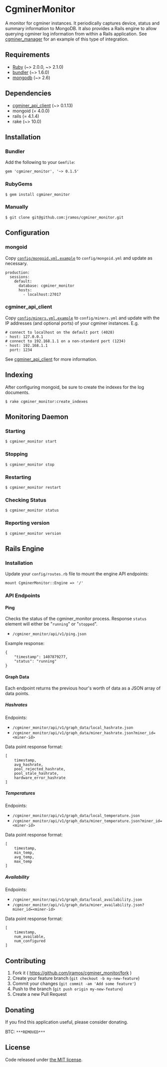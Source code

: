 # CgminerMonitor

A monitor for cgminer instances. It periodically captures device, status and summary information to MongoDB. It also provides a Rails engine to allow querying cgminer log information from within a Rails application. See [cgminer_manager](https://github.com/jramos/cgminer_manager) for an example of this type of integration.

## Requirements

* [Ruby](https://www.ruby-lang.org) (~> 2.0.0, ~> 2.1.0)
* [bundler](http://bundler.io/) (~> 1.6.0)
* [mongodb](http://www.mongodb.org/) (~> 2.6)

## Dependencies

* [cgminer\_api\_client](https://github.com/jramos/cgminer_api_client) (~> 0.1.13)
* mongoid (= 4.0.0)
* rails (= 4.1.4)
* rake (~> 10.0)

## Installation

### Bundler

Add the following to your ``Gemfile``:

    gem 'cgminer_monitor', '~> 0.1.5'

### RubyGems

    $ gem install cgminer_monitor

### Manually

    $ git clone git@github.com:jramos/cgminer_monitor.git

## Configuration

### mongoid

Copy [``config/mongoid.yml.example``](https://github.com/jramos/cgminer_monitor/blob/master/config/mongoid.yml.example) to ``config/mongoid.yml`` and update as necessary.

    production:
      sessions:
        default:
          database: cgminer_monitor
          hosts:
            - localhost:27017

### cgminer\_api\_client

Copy [``config/miners.yml.example``](https://github.com/jramos/cgminer_monitor/blob/master/config/miners.yml.example) to ``config/miners.yml`` and update with the IP addresses (and optional ports) of your cgminer instances. E.g.

    # connect to localhost on the default port (4028)
    - host: 127.0.0.1
    # connect to 192.168.1.1 on a non-standard port (1234)
    - host: 192.168.1.1
      port: 1234

See [cgminer\_api\_client](https://github.com/jramos/cgminer_api_client#configuration) for more information.

## Indexing

After configuring mongoid, be sure to create the indexes for the log documents.

    $ rake cgminer_monitor:create_indexes

## Monitoring Daemon

### Starting

    $ cgminer_monitor start

### Stopping

    $ cgminer_monitor stop

### Restarting

    $ cgminer_monitor restart

### Checking Status

    $ cgminer_monitor status

### Reporting version

    $ cgminer_monitor version

## Rails Engine

### Installation

Update your ``config/routes.rb`` file to mount the engine API endpoints:

    mount CgminerMonitor::Engine => '/'

### API Endpoints

#### Ping

Checks the status of the cgminer_monitor process. Response ``status`` element will either be "``running``" or "``stopped``".

* ``/cgminer_monitor/api/v1/ping.json``

Example response:

    {
        "timestamp": 1407879277,
        "status": "running"
    }

#### Graph Data

Each endpoint returns the previous hour's worth of data as a JSON array of data points.

##### Hashrates

Endpoints:

* ``/cgminer_monitor/api/v1/graph_data/local_hashrate.json``
* ``/cgminer_monitor/api/v1/graph_data/miner_hashrate.json?miner_id=<miner-id>``

Data point response format:

    [
        timestamp,
        avg_hashrate,
        pool_rejected_hashrate,
        pool_stale_hashrate,
        hardware_error_hashrate
    ]

##### Temperatures

Endpoints:

* ``/cgminer_monitor/api/v1/graph_data/local_temperature.json``
* ``/cgminer_monitor/api/v1/graph_data/miner_temperature.json?miner_id=<miner-id>``

Data point response format:

    [
        timestamp,
        min_temp,
        avg_temp,
        max_temp
    ]

##### Availability

Endpoints:

* ``/cgminer_monitor/api/v1/graph_data/local_availability.json``
* ``/cgminer_monitor/api/v1/graph_data/miner_availability.json?miner_id=<miner-id>``

Data point response format:

    [
        timestamp,
        num_available,
        num_configured
    ]

## Contributing

1. Fork it ( https://github.com/jramos/cgminer_monitor/fork )
2. Create your feature branch (`git checkout -b my-new-feature`)
3. Commit your changes (`git commit -am 'Add some feature'`)
4. Push to the branch (`git push origin my-new-feature`)
5. Create a new Pull Request

## Donating

If you find this application useful, please consider donating.

BTC: ``***REMOVED***``

## License

Code released under [the MIT license](LICENSE.txt).